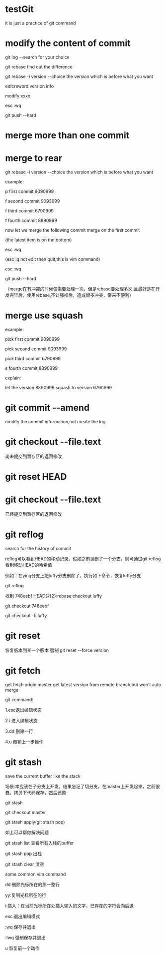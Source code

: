 # testGit
it is just a practice of git command


# modify the content of commit

git log --search for your choice

git rebase find out the difference

git rebase -i version --choice the version which is before what you want

edit:reword version info

modify:xxxx

esc :wq

git push --hard



# merge more than one commit

# merge to rear

git rebase -i version --choice the version which is before what you want

example:

p first commit 9090999

f second commit 9093999 

f third commit 6790999 

f fourth commit 8890999

now let we merge the following commit merge on the first commit

(the latest item is on the bottom)

esc :wq

(esc :q not edit then quit,this is vim command)

esc :wq

git push --hard 

（merge在有冲突的时候仅需要处理一次，但是rebase要处理多次,且最好是在开发完毕后，使用rebase,不让强推后，造成很多冲突，带来不便利）

# merge use squash

example:

pick first commit 9090999

pick second commit 9093999 

pick third commit 6790999 

s fourth commit 8890999

explain:

let the version 8890999 squash to version 6790999  

# git commit --amend  

modify the commit information,not create the log 

# git checkout --file.text

尚未提交到暂存区的返回修改



# git reset HEAD 

# git checkout --file.text

已经提交到暂存区的返回修改

# git reflog

search for the history of commit 

reflog可以看到HEAD的移动记录，假如之前误删了一个分支，则可通过git reflog看到移动HEAD的哈希值

例如：在ying分支上把luffy分支删除了，执行如下命令，恢复luffy分支

git reflog

找到 748eebf HEAD@{2}:rebase:checkout luffy

git checkout 748eebf

git checkout -b luffy


# git reset

恢复版本到某一个版本
强制 git reset --force version 

# git fetch

get fetch origin master
get latest version from remote branch,but won't auto merge


git command:

1.esc退出编辑状态

2.i  进入编辑状态

3.dd 删除一行

4.u 撤销上一步操作


# git stash

save the current buffer like the stack

场景:本应该在子分支上开发，结果忘记了切分支，在master上开发起来，之前很蠢，拷贝下代码保存，然后还原

git stash

git checkout master

git stash apply(git stash pop)

如上可以帮你解决问题

git stash list 查看所有入栈的buffer

git stash pop 出栈

git stash clear 清空

some common vim command

dd:删除光标所在的那一整行

yy:复制光标所在的行

i:插入：在当前光标所在处插入输入的文字，已存在的字符会向后退

esc:退出编辑模式

:wq 保存并退出

:!wq 强制保存并退出

u 恢复前一个动作



                            



